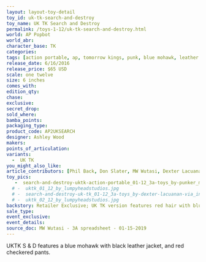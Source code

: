 ```yaml
---
layout: layout-toy-detail 
toy_id: uk-tk-search-and-destroy
toy_name: UK TK Search and Destroy
permalink: /toys-1-12/uk-tk-search-and-destroy.html
world: AP Popbot
world_abr: 
character_base: TK
categories: 
tags: [action portable, ap, tomorrow kings, punk, blue mohawk, leather jacket, fox tail, union jack, bandages, red]
release_date: 6/16/2016
release_price: $65 USD
scale: one twelve
size: 6 inches
comes_with: 
edition_qty: 
chase: 
exclusive: 
secret_drop: 
sold_where: 
bamba_points: 
packaging_type: 
product_code: AP2UKSEARCH
designer: Ashley Wood
makers: 
points_of_articulation: 
variants: 
  -  UK TK
you_might_also_like: 
article_contributors: [Phil Back, Don Slater, MW Wutasi, Dexter Lacuanan, punker_mike]
toy_pics: 
   -  search-and-destroy-uktk-action-portable_01-12_3a-toys_by-punker_mike-via_instagram.jpg 
  # -  uktk_01_12_by_lumpyheadstudios.jpg
  # -  search-and-destroy-uk-tk_01-12_3a-toys_by-dexter-lacuanan-via_instagram.jpg
  # -  uktk_02_12_by_lumpyheadstudios.jpg
backstory: Retailer Exclusive; UK TK version features red hair with blue Union Jack sweater. Action Portable 3, blue accent color on box.
sale_type: 
event_exclusive: 
event_details: 
source_doc: MW Wutasi - 3A spreadsheet - 01-15-2019
---
```

UKTK S & D features a blue mohawk with black leather jacket, and red checkered pants.
